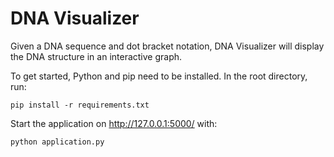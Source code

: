 # DNA Visualizer
Given a DNA sequence and dot bracket notation, DNA Visualizer will display the DNA structure in an interactive graph.

To get started, Python and pip need to be installed.  In the root directory, run:
```
pip install -r requirements.txt
```
Start the application on http://127.0.0.1:5000/ with:
```
python application.py
```
